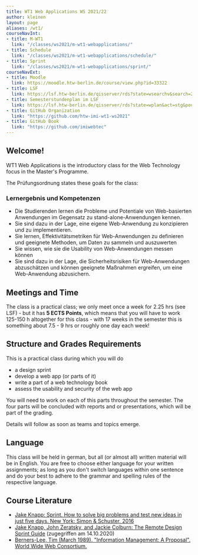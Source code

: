 ```yaml
---
title: WT1 Web Applications WS 2021/22
author: kleinen
layout: page
aliases: /wt1/
courseNavInt:
- title: M-WT1
  link: "/classes/ws2021/m-wt1-webapplications/"
- title: Schedule
  link: "/classes/ws2021/m-wt1-webapplications/schedule/"
- title: Sprint
  link: "/classes/ws2021/m-wt1-webapplications/sprint/"
courseNavExt:
- title: Moodle
  link: https://moodle.htw-berlin.de/course/view.php?id=33322
- title: LSF
  link: https://lsf.htw-berlin.de/qisserver/rds?state=wsearchv&search=2&veranstaltung.veranstid=178201
- title: Semesterstundenplan im LSF
  link: https://lsf.htw-berlin.de/qisserver/rds?state=wplan&act=stg&pool=stg&show=plan&P.vx=kurz&r_zuordabstgv.semvonint=1&r_zuordabstgv.sembisint=4&k_abstgv.abstgvnr=312
- title: GitHub Organization
  link: "https://github.com/htw-imi-wt1-ws2021"
- title: GitHub Book
  link: "https://github.com/imiwebtec"
---
```


## Welcome!

WT1 Web Applications is the introductory class for the Web Technology focus in the Master's Programme.


The Pr&uuml;fungsordnung states these goals for the class:
### Lernergebnis und Kompetenzen

* Die Studierenden lernen die Probleme und Potentiale von Web-basierten Anwendungen im Gegensatz zu stand-alone-Anwendungen kennen.
* Sie sind dazu in der Lage, eine eigene Web-Anwendung zu konzipieren und zu implementieren.
* Sie lernen, Effektivit&auml;tsmetriken f&uuml;r Web-Anwendungen zu definieren und geeignete Methoden, um Daten zu sammeln und auszuwerten
* Sie wissen, wie sie die Usability von Web-Anwendungen messen k&ouml;nnen
* Sie sind dazu in der Lage, die Sicherheitsrisiken f&uuml;r Web-Anwendungen abzusch&auml;tzen und k&ouml;nnen geeignete Maßnahmen ergreifen, um eine Web-Anwendung abzusichern.

## Meetings and Time

The class is a practical class; we only meet once a week for 2.25 hrs (see LSF) -
but it has **5 ECTS Points**, which means that you will have to work 125-150 h altogether for this class -
with 17 weeks in the semester this is something about 7.5 - 9 hrs or roughly one day each week!

## Structure and Grades Requirements

This is a practical class during which you will do

- a design sprint
- develop a web app (or parts of it)
- write a part of a web technology book
- assess the usability and security of the web app

You will need to work on each of this parts throughout the semester.
The four parts will be concluded with reports and or presentations,
which will be part of the grading.

Details will follow as soon as teams and topics emerge.

## Language

This class will be held in german, but all (or almost all) written material will
be in English. You are free to choose either language for your written assignments;
as long as you don't switch languages within one sentence and do your best to
adhere to the grammar and spelling rules of the respective language.

## Course Literature

* [Jake Knapp: Sprint. How to solve big problems and test new ideas in just five days. New York: Simon & Schuster, 2016](https://www.thesprintbook.com/)
* [Jake Knapp, John Zeratsky, and Jackie Colburn: The Remote Design Sprint Guide](https://www.thesprintbook.com/remote) (zugegriffen am 14.10.2020)
* [Berners-Lee, Tim (March 1989). "Information Management: A Proposal". World Wide Web Consortium. ](https://www.w3.org/History/1989/proposal.html)
